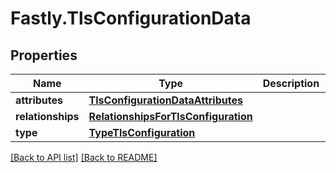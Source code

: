 # Fastly.TlsConfigurationData

## Properties

Name | Type | Description | Notes
------------ | ------------- | ------------- | -------------
**attributes** | [**TlsConfigurationDataAttributes**](TlsConfigurationDataAttributes.md) |  | [optional] 
**relationships** | [**RelationshipsForTlsConfiguration**](RelationshipsForTlsConfiguration.md) |  | [optional] 
**type** | [**TypeTlsConfiguration**](TypeTlsConfiguration.md) |  | [optional] 



[[Back to API list]](../../README.md#endpoints) [[Back to README]](../../README.md)
